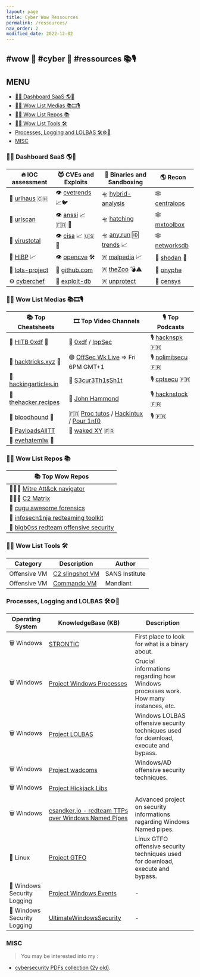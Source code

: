 ```yaml
---
layout: page
title: Cyber Wow Ressources
permalink: /ressources/
nav_order: 2
modified_date: 2022-12-02
---
```


## <a name='wowcyberressources'></a> #wow 👀 #cyber 🔫 #ressources 📚🎙️

## <a name='MENU'></a>MENU

<!-- vscode-markdown-toc -->
* [👀🔫 Dashboard SaaS 🌎🤝](#DashboardSaaS)
* [👀🔫 Wow List Medias 📚🎞️🎙️](#WowListMedias)
* [👀🔫 Wow List Repos 📚](#WowListRepos)
* [👀🔫 Wow List Tools 🛠️](#WowListTools)
* [Processes, Logging and LOLBAS 🛠️⚙️📃](#ProcessesLoggingandLOLBAS)
* [MISC](#MISC)

<!-- vscode-markdown-toc-config
	numbering=false
	autoSave=true
	/vscode-markdown-toc-config -->
<!-- /vscode-markdown-toc -->

### <a name='DashboardSaaS'></a>👀🔫 Dashboard SaaS 🌎🤝


| 🔥 **IOC assessment**									| 😈 **CVEs and Exploits** 							|  👾 **Binaries and Sandboxing**								| 🌎 **Recon**						|
|-------------------------------------------------------|---------------------------------------------------|----------------------------------------------------------------|-------------------------------------------|
| 🚦 [urlhaus](https://urlhaus.abuse.ch/browse/) 🇨🇭		| 👁️ [cvetrends](https://cvetrends.com/) 📈🐦 | 🛸 [hybrid-analysis](https://www.hybrid-analysis.com/)	 | 🕸️ [centralops](https://centralops.net/)	|
| 🚦 [urlscan](https://urlscan.io/)						| 👁️ [anssi](https://www.cert.ssi.gouv.fr/) 📈 🇫🇷 🥐  | 🛸 [hatching](https://tria.ge/login)							| 🕸️ [mxtoolbox](https://mxtoolbox.com/NetworkTools.aspx)|	
| 🚦 [virustotal](https://virustotal.com/)				| 👁️ [cisa](https://www.cisa.gov/known-exploited-vulnerabilities-catalog) 📈 🇺🇸 🗽 | 🛸 [any.run](https://app.any.run/) 🆔 [trends](https://any.run/malware-trends/) 📈 | 🕸️ [networksdb](https://networksdb.io/)			| 
| 🚦 [HIBP](https://haveibeenpwned.com/) 📈 	| 👁️ [opencve](https://opencve.io) 🛠️			| 🇼 [malpedia](https://malpedia.caad.fkie.fraunhofer.de/library)	📈 | 📡 [shodan](https://shodan.io/) 🥇 |
| 🚦 [lots-project](https://lots-project.com/)			| 🔎 [github.com](https://github.com/search?q=CVE-2022)			| 🇼 [theZoo](https://github.com/ytisf/theZoo/tree/master/malware/Binaries) 💣⚠️ | 📡 [onyphe](https://onyphe.io/) |
| ⚙️ [cyberchef](https://gchq.github.io/CyberChef/)		| 🔎 [exploit-db](https://exploit-db.com)	| 🇼 [unprotect](https://www.unprotect.it/) 		| 📡 [censys](https://search.censys.io/) |

### <a name='WowListMedias'></a>👀🔫 Wow List Medias 📚🎞️🎙️


| 📚 **Top Cheatsheets** 																| 🎞️ **Top Video Channels** | 🎙️ **Top Podcasts** |
|---------------------------------------------------------------------------------------|------------------------|------------------------|
| 🧰 [HITB 0xdf](https://0xdf.gitlab.io/) 🥇	 | 🔴 [0xdf](https://www.youtube.com/@0xdf/videos) / [IppSec](https://www.youtube.com/channel/UCa6eh7gCkpPo5XXUDfygQQA) | 🎙️ [hacknspk](https://twitter.com/hacknspeak) 🇫🇷 | 
| 📕 [hacktricks.xyz](https://book.hacktricks.xyz) 🥇 								| 🟣 [OffSec Wk Live](https://www.twitch.tv/offsecofficial/schedule?seriesID=b043a7dc-75d7-4f97-94a4-84e73cc23af9) => Fri 6PM GMT+1 | 🎙️ [nolimitsecu](https://www.nolimitsecu.fr/) 🇫🇷 | 
| 📕 [hackingarticles.in](https://hackingarticles.in)									| 🔴 [S3cur3Th1sSh1t](https://www.youtube.com/channel/UC27i77nEwKE8hffrxNqXNOg) | 🎙️ [cptsecu](https://www.comptoirsecu.fr/categories/emission/) 🇫🇷 | 
| 📕 [thehacker.recipes](https://www.thehacker.recipes)									| 🔴 [John Hammond](https://www.youtube.com/@_JohnHammond) | 🎙️ [hacknstock](https://hackstock.net/podcasts) 🇫🇷 |
| 📕 [bloodhound](https://bloodhound.readthedocs.io/en/latest/data-analysis/edges.html) 🐶 | 🇫🇷 [Proc tutos](https://www.youtube.com/@processusthief) / [Hackintux](https://www.youtube.com/channel/UCasgryuegAnsvZ4CZlBL9ZQ) / [Pour 1nf0](https://www.youtube.com/@Pour1nfo) | 🎙️  🇫🇷 |
| 📕 [PayloadsAllTT](https://github.com/swisskyrepo/PayloadsAllTheThings)	| 🔴 [waked XY](https://www.youtube.com/@wakedxy/videos) 🇫🇷 | |
| 📘 [eyehatemlw](https://eyehatemalwares.com/home/) 🥇											| | |



### <a name='WowListRepos'></a>👀🔫 Wow List Repos 📚


| 📚 **Top Wow Repos**												|
|-----------------------------------------------------------------------|
| 👩🏻‍💻 [Mitre Att&ck navigator](https://mitre-attack.github.io/attack-navigator/) |
| 👩🏻‍💻 [C2 Matrix](https://www.thec2matrix.com/matrix) |
| 📘 [cugu awesome forensics](https://github.com/cugu/awesome-forensics) |
| 📕 [infosecn1nja redteaming toolkit](https://github.com/infosecn1nja/Red-Teaming-Toolkit) |
| 📕 [bigb0ss redteam offensive security](https://github.com/bigb0sss/RedTeam-OffensiveSecurity) |


### <a name='WowListTools'></a>👀🔫 Wow List Tools 🛠️

| **Category**    | **Description** |    **Author**    |
|-----------------|-----------------|------------------|
| Offensive VM    | [C2 slingshot VM](https://www.sans.org/tools/slingshot/) | SANS Institute |
| Offensive VM    | [Commando VM](https://github.com/mandiant/commando-vm) | Mandiant |

### <a name='ProcessesLoggingandLOLBAS'></a>Processes, Logging and LOLBAS 🛠️⚙️📃

| **Operating System** | **KnowledgeBase (KB)** | **Description** |
|----------------------|------------------------|-------------------|
| 🗑️ Windows              | [STRONTIC](https://strontic.github.io/xcyclopedia/) | First place to look for what is a binary about. |
| 🗑️ Windows              | [Project Windows Processes](https://winprocs.dfir.tips) | Crucial informations regarding how Windows processes work. How many instances, etc. |
| 🗑️ Windows              | [Project LOLBAS](https://lolbas-project.github.io) | Windows LOLBAS offensive security techniques used for download, execute and bypass. |
| 🗑️ Windows              | [Project wadcoms](https://wadcoms.github.io) | Windows/AD offensive security techniques. |
| 🗑️ Windows              | [Project Hickjack Libs](https://hijacklibs.net) | |
| 🗑️ Windows              | [csandker.io - redteam TTPs over Windows Named Pipes](https://csandker.io/2021/01/10/Offensive-Windows-IPC-1-NamedPipes.html) | Advanced project on security informations regarding Windows Named pipes. |
| 🐧 Linux                | [Project GTFO](https://gtfobins.github.io) | Linux GTFO offensive security techniques used for download, execute and bypass. |
| 📃 Windows Security Logging | [Project Windows Events](https://evids.dfir.tips) | - |
| 📃 Windows Security Logging | [UltimateWindowsSecurity](https://www.ultimatewindowssecurity.com/securitylog/encyclopedia/) | - |


### <a name='MISC'></a>MISC

> You may be interested into my :
* [cybersecurity PDFs collection (2y old)](https://github.com/jomivz/cybrary).